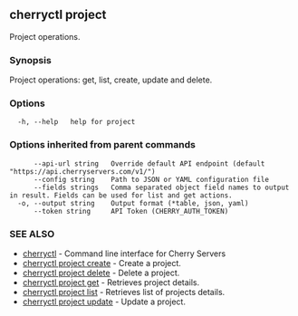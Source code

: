 ## cherryctl project

Project operations.

### Synopsis

Project operations: get, list, create, update and delete.

### Options

```
  -h, --help   help for project
```

### Options inherited from parent commands

```
      --api-url string   Override default API endpoint (default "https://api.cherryservers.com/v1/")
      --config string    Path to JSON or YAML configuration file
      --fields strings   Comma separated object field names to output in result. Fields can be used for list and get actions.
  -o, --output string    Output format (*table, json, yaml)
      --token string     API Token (CHERRY_AUTH_TOKEN)
```

### SEE ALSO

* [cherryctl](cherryctl.md)	 - Command line interface for Cherry Servers
* [cherryctl project create](cherryctl_project_create.md)	 - Create a project.
* [cherryctl project delete](cherryctl_project_delete.md)	 - Delete a project.
* [cherryctl project get](cherryctl_project_get.md)	 - Retrieves project details.
* [cherryctl project list](cherryctl_project_list.md)	 - Retrieves list of projects details.
* [cherryctl project update](cherryctl_project_update.md)	 - Update a project.


